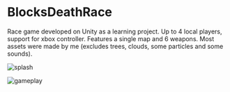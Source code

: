 # BlocksDeathRace
Race game developed on Unity as a learning project. Up to 4 local players, support for xbox controller. Features a single map and 6 weapons. Most assets were made by me (excludes trees, clouds, some particles and some sounds).


![splash](https://raw.githubusercontent.com/rjerez1992/blocks-death-race/master/Other/GameSplashScreen.png)

![gameplay](https://raw.githubusercontent.com/rjerez1992/blocks-death-race/master/Other/image_bdr.png)
